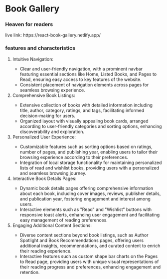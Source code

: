 <h1>Book Gallery</h1>
<h3>Heaven for readers</h3>
live link: https://react-book-gallery.netlify.app/

<br>

<h3>features and characteristics </h3>

<ol>
    <li>Intuitive Navigation:</li>
        <ul> 
            <li>Clear and user-friendly navigation, with a prominent navbar featuring essential sections like Home, Listed Books, and Pages to Read, ensuring easy access to key features of the website.</li>
            <li>Consistent placement of navigation elements across pages for seamless browsing experience.</li>
        </ul>
    <li>Comprehensive Book Listings:</li>
        <ul> 
            <li>Extensive collection of books with detailed information including title, author, category, ratings, and tags, facilitating informed decision-making for users.</li>
            <li>Organized layout with visually appealing book cards, arranged according to user-friendly categories and sorting options, enhancing discoverability and exploration.</li>
        </ul>
    <li>Personalized User Experience:</li>
        <ul> 
            <li>Customizable features such as sorting options based on ratings, number of pages, and publishing year, enabling users to tailor their browsing experience according to their preferences.</li>
            <li>Integration of local storage functionality for maintaining personalized lists of read and wishlist books, providing users with a personalized and seamless browsing journey.</li>
        </ul>
    <li>Interactive Book Details Pages:</li>
        <ul> 
            <li>Dynamic book details pages offering comprehensive information about each book, including cover images, reviews, publisher details, and publication year, fostering engagement and interest among users.</li>
            <li>Interactive elements such as "Read" and "Wishlist" buttons with responsive toast alerts, enhancing user engagement and facilitating easy management of reading preferences.</li>
        </ul>
    <li>Engaging Additional Content Sections:</li>
        <ul> 
            <li>Diverse content sections beyond book listings, such as Author Spotlight and Book Recommendations pages, offering users additional insights, recommendations, and curated content to enrich their reading experience.</li>
            <li>Interactive features such as custom shape bar charts on the Pages to Read page, providing users with unique visual representations of their reading progress and preferences, enhancing engagement and retention.
        </ul>
</ol>
